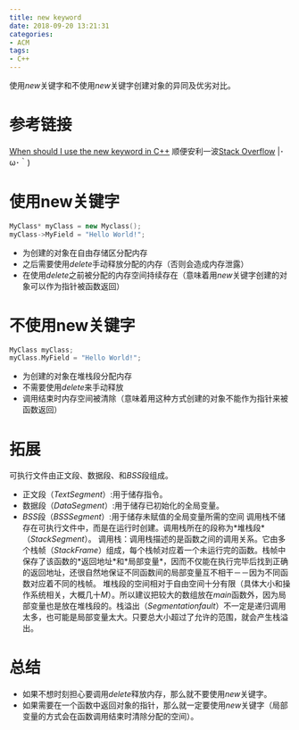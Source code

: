```yaml
---
title: new keyword
date: 2018-09-20 13:21:31
categories:
- ACM
tags:
- C++
---
```

使用$new$关键字和不使用$new$关键字创建对象的异同及优劣对比。
<!--more-->
# 参考链接
[When should I use the new keyword in C++](https://stackoverflow.com/questions/655065/when-should-i-use-the-new-keyword-in-c)
顺便安利一波[Stack Overflow](https://stackoverflow.com/) |･ω･｀)
# 使用new关键字
```C++
MyClass* myClass = new Myclass();
myClass->MyField = "Hello World!";
```
- 为创建的对象在自由存储区分配内存
- 之后需要使用$delete$手动释放分配的内存（否则会造成内存泄露）
- 在使用$delete$之前被分配的内存空间持续存在（意味着用$new$关键字创建的对象可以作为指针被函数返回）
# 不使用new关键字
```C++
MyClass myClass;
myClass.MyField = "Hello World!";
```
- 为创建的对象在堆栈段分配内存
- 不需要使用$delete$来手动释放
- 调用结束时内存空间被清除（意味着用这种方式创建的对象不能作为指针来被函数返回）
# 拓展
可执行文件由正文段、数据段、和$BSS$段组成。
- 正文段（$Text Segment$）:用于储存指令。
- 数据段（$Data Segment$）:用于储存已初始化的全局变量。
- $BSS$段（$BSS Segment$）:用于储存未赋值的全局变量所需的空间
调用栈不储存在可执行文件中，而是在运行时创建。调用栈所在的段称为\*堆栈段\*（$Stack Segment$）。
调用栈：调用栈描述的是函数之间的调用关系。它由多个栈帧（$Stack Frame$）组成，每个栈帧对应着一个未运行完的函数。栈帧中保存了该函数的\*返回地址\*和\*局部变量\*，因而不仅能在执行完毕后找到正确的返回地址，还很自然地保证不同函数间的局部变量互不相干－－因为不同函数对应着不同的栈帧。
堆栈段的空间相对于自由空间十分有限（具体大小和操作系统相关，大概几十$M$）。所以建议把较大的数组放在$main$函数外，因为局部变量也是放在堆栈段的。栈溢出（$Segmentation fault$）不一定是递归调用太多，也可能是局部变量太大。只要总大小超过了允许的范围，就会产生栈溢出。
# 总结
- 如果不想时刻担心要调用$delete$释放内存，那么就不要使用$new$关键字。
- 如果需要在一个函数中返回对象的指针，那么就一定要使用$new$关键字（局部变量的方式会在函数调用结束时清除分配的空间）。